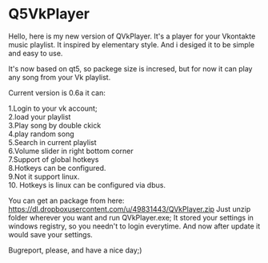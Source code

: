 Q5VkPlayer
==========

Hello, here is my new version of QVkPlayer.
It's a player for your Vkontakte music playlist. It inspired by elementary style.
And i desiged it to be simple and easy to use.



It's now based on qt5, so packege size is incresed, but for now it can play 
any song from your Vk playlist.

Current version is 0.6a it can:

1.Login to your vk account;<br>
2.load your playlist<br>
3.Play song by double ckick<br>
4.play random song<br>
5.Search in current playlist<br>
6.Volume slider in right bottom corner<br>
7.Support of global hotkeys<br>
8.Hotkeys can be configured.<br>
9.Not it support linux. <br>
10. Hotkeys is linux can be configured via dbus.<br>

You can get an package from here:
https://dl.dropboxusercontent.com/u/49831443/QVkPlayer.zip
Just unzip folder wherever you want and run QVkPlayer.exe;
It stored your settings in windows registry, so you needn't to login everytime.
And now after update it would save your settings. 

Bugreport, please, and have a nice day;) 

